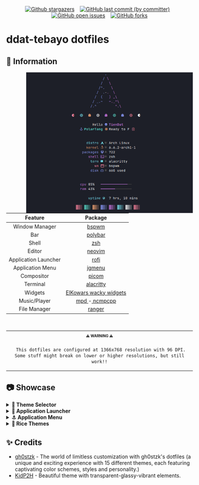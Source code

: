<!-- BADGES -->

<div align="center">

[![Github stargazers](https://img.shields.io/github/stars/ddat-tebayo/dotfiles?color=e3b341&label=Stargazers&logo=github)](https://github.com/ddat-tebayo/dotfiles/stargazers)
&ensp;
[![GitHub last commit (by committer)](https://img.shields.io/github/last-commit/ddat-tebayo/dotfiles?color=79dcaa&label=Last%20commit&logo=git&logoColor=ffffff)](https://github.com/ddat-tebayo/dotfiles/commits/master)
&ensp;
[![GitHub open issues](https://img.shields.io/github/issues/ddat-tebayo/dotfiles?color=e05f65&label=Issues&logo=flatpak&logoColor=ffffff)](https://github.com/ddat-tebayo/dotfiles/issues)
&ensp;
[![GitHub forks](https://img.shields.io/github/forks/ddat-tebayo/dotfiles?style=social)](https://github.com/ddat-tebayo/dotfiles/network/members)

</div>

# ddat-tebayo dotfiles

## 🌿 Information

<img src="assets/fetch.webp" alt="Linux Fetch" align="right" width="450">

|Feature|Package|
|:---:|:---:|
|Window Manager|[bspwm](https://github.com/baskerville/bspwm)|
|Bar|[polybar](https://github.com/polybar/polybar)|
|Shell|[zsh](https://archlinux.org/packages/extra/x86_64/zsh/)|
|Editor|[neovim](https://github.com/neovim/neovim)| 
|Application Launcher|[rofi](https://github.com/davatorium/rofi)|
|Application Menu|[jgmenu](https://github.com/jgmenu/jgmenu)|
|Compositor|[picom](https://archlinux.org/packages/community/x86_64/picom/)|
|Terminal|[alacritty](https://github.com/alacritty/alacritty)|
|Widgets|[ElKowars wacky widgets ](https://github.com/elkowar/eww)|
|Music/Player|[mpd ](https://archlinux.org/packages/extra/x86_64/mpd/)-[ ncmpcpp](https://archlinux.org/packages/community/x86_64/ncmpcpp/)|
|File Manager|[ranger](https://archlinux.org/packages/extra/x86_64/thunar/)|

<br>

<table align="center">
   <tr>
      <th align="center">
         <sup><sub>⚠️ WARNING ⚠️</sub></sup>
      </th>
   </tr>
   <tr>
      <td align="center">
      
      
      
     This dotfiles are configured at 1366x768 resolution with 96 DPI. Some stuff might break on lower or higher resolutions, but still work!!
     
   </tr>
</table>

## 📷 Showcase


<details>
<summary><b> 👕 Theme Selector </b></summary>

![Theme Selector](assets/ThemeSelector.webp)
![Theme Selector](assets/ThemeSelector.gif)
</details>

<details>
<summary><b> 👾 Application Launcher </b></summary>

![Application Launcher](assets/ApplicationLauncher.webp)
![Application Launcher](assets/ApplicationLauncher.gif)
</details>

<details>
<summary><b> ⚓ Application Menu  </b></summary>

![Application Launcher](assets/ApplicationMenu.webp)
![Application Launcher](assets/ApplicationMenu.gif)
</details>

<details>
<summary><b> 🌾 Rice Themes </b></summary>

   #### 🎨 Shaka
   #### 🎨 Lilith
   #### 🎨 Edison
   #### 🎨 Pythagoras
   #### 🎨 Atlas
   #### 🎨 York
   #### 🎨 Vegapunk
   #### 🎨 ddat-tebayo
   
</details>


## ✨ Credits
- [gh0stzk](https://github.com/gh0stzk/) - The world of limitless customization with gh0stzk's dotfiles (a unique and exciting experience with 15 different themes, each featuring captivating color schemes, styles and personality.)
- [KidP2H](https://github.com/kidp2h/) - Beautiful theme with transparent-glassy-vibrant elements.
